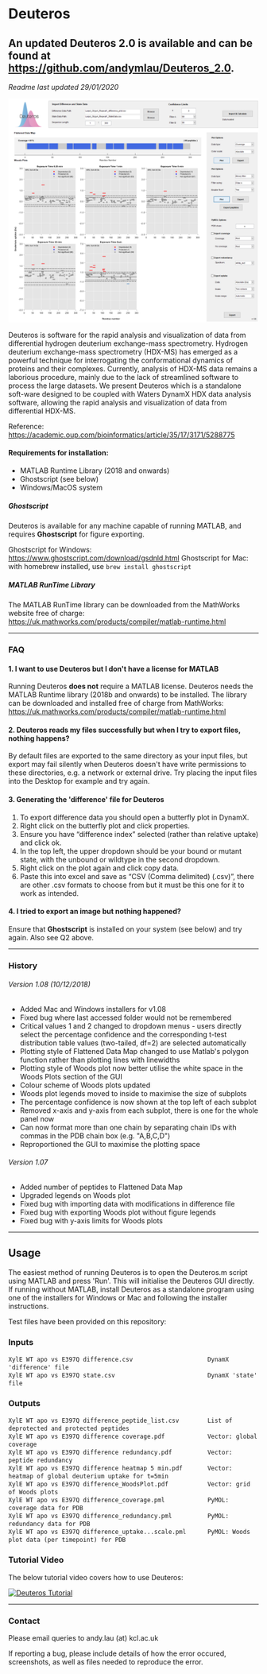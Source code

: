 # Deuteros

## An updated Deuteros 2.0 is available and can be found at https://github.com/andymlau/Deuteros_2.0. 

*Readme last updated 29/01/2020*

![alt text](https://github.com/andymlau/Deuteros/blob/master/readme_imgs/GUI_screenshot.png)

Deuteros is software for the rapid analysis and visualization of data from differential hydrogen deuterium exchange-mass spectrometry. Hydrogen deuterium exchange-mass spectrometry (HDX-MS) has emerged as a powerful technique for interrogating the conformational dynamics of proteins and their complexes. Currently, analysis of HDX-MS data remains a laborious procedure, mainly due to the lack of streamlined software to process the large datasets. We present Deuteros which is a standalone soft-ware designed to be coupled with Waters DynamX HDX data analysis software, allowing the rapid analysis and visualization of data from differential HDX-MS.

Reference: https://academic.oup.com/bioinformatics/article/35/17/3171/5288775

#### Requirements for installation:
- MATLAB Runtime Library (2018 and onwards)
- Ghostscript (see below)
- Windows/MacOS system

##### Ghostscript

Deuteros is available for any machine capable of running MATLAB, and requires **Ghostscript** for figure exporting.

Ghostscript for Windows: https://www.ghostscript.com/download/gsdnld.html
Ghostscript for Mac: with homebrew installed, use `brew install ghostscript`

##### MATLAB RunTime Library

The MATLAB RunTime library can be downloaded from the MathWorks website free of charge: https://uk.mathworks.com/products/compiler/matlab-runtime.html

---

### FAQ

#### 1. I want to use Deuteros but I don't have a license for MATLAB

Running Deuteros **does not** require a MATLAB license. Deuteros needs the MATLAB Runtime library (2018b and onwards) to be installed. The library can be downloaded and installed free of charge from MathWorks: https://uk.mathworks.com/products/compiler/matlab-runtime.html

#### 2. Deuteros reads my files successfully but when I try to export files, nothing happens? 

By default files are exported to the same directory as your input files, but export may fail silently when Deuteros doesn't have write permissions to these directories, e.g. a network or external drive. Try placing the input files into the Desktop for example and try again.  

#### 3. Generating the 'difference' file for Deuteros
1. To export difference data you should open a butterfly plot in DynamX.
2. Right click on the butterfly plot and click properties.
3. Ensure you have “difference index” selected (rather than relative uptake) and click ok.
4. In the top left, the upper dropdown should be your bound or mutant state, with the unbound or wildtype in the second dropdown.
5. Right click on the plot again and click copy data.
6. Paste this into excel and save as “CSV (Comma delimited) (.csv)”, there are other .csv formats to choose from but it must be this one for it to work as intended.

#### 4. I tried to export an image but nothing happened?

Ensure that **Ghostscript** is installed on your system (see below) and try again. Also see Q2 above. 

---

### History
###### Version 1.08 (10/12/2018)
- Added Mac and Windows installers for v1.08
- Fixed bug where last accessed folder would not be remembered
- Critical values 1 and 2 changed to dropdown menus - users directly select the percentage confidence and the corresponding t-test distribution table values (two-tailed, df=2) are selected automatically
- Plotting style of Flattened Data Map changed to use Matlab's polygon function rather than plotting lines with linewidths
- Plotting style of Woods plot now better utilise the white space in the Woods Plots section of the GUI
- Colour scheme of Woods plots updated
- Woods plot legends moved to inside to maximise the size of subplots
- The percentage confidence is now shown at the top left of each subplot
- Removed x-axis and y-axis from each subplot, there is one for the whole panel now
- Can now format more than one chain by separating chain IDs with commas in the PDB chain box (e.g. "A,B,C,D")
- Reproportioned the GUI to maximise the plotting space

###### Version 1.07
- Added number of peptides to Flattened Data Map
- Upgraded legends on Woods plot
- Fixed bug with importing data with modifications in difference file
- Fixed bug with exporting Woods plot without figure legends
- Fixed bug with y-axis limits for Woods plots

---

## Usage

The easiest method of running Deuteros is to open the Deuteros.m script using MATLAB and press 'Run'. This will initialise the Deuteros GUI directly. If running without MATLAB, install Deuteros as a standalone program using one of the installers for Windows or Mac and following the installer instructions. 

Test files have been provided on this repository: 

### Inputs
```
XylE WT apo vs E397Q difference.csv                     DynamX 'difference' file
XylE WT apo vs E397Q state.csv                          DynamX 'state' file
```

### Outputs
```
XylE WT apo vs E397Q difference_peptide_list.csv        List of deprotected and protected peptides  
XylE WT apo vs E397Q difference coverage.pdf            Vector: global coverage
XylE WT apo vs E397Q difference redundancy.pdf          Vector: peptide redundancy
XylE WT apo vs E397Q difference heatmap 5 min.pdf       Vector: heatmap of global deuterium uptake for t=5min
XylE WT apo vs E397Q difference_WoodsPlot.pdf           Vector: grid of Woods plots 
XylE WT apo vs E397Q difference_coverage.pml            PyMOL: coverage data for PDB
XylE WT apo vs E397Q difference_redundancy.pml          PyMOL: redundancy data for PDB 
XylE WT apo vs E397Q difference_uptake...scale.pml      PyMOL: Woods plot data (per timepoint) for PDB
```

### Tutorial Video

The below tutorial video covers how to use Deuteros:

[![Deuteros Tutorial](http://img.youtube.com/vi/4DHuDrj2MPI/0.jpg)](http://www.youtube.com/watch?v=4DHuDrj2MPI "Deuteros Tutorial")

---

### Contact

Please email queries to andy.lau (at) kcl.ac.uk 

If reporting a bug, please include details of how the error occured, screenshots, as well as files needed to reproduce the error.
